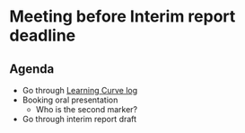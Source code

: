 
# Meeting before Interim report deadline

## Agenda

- Go through [Learning Curve log](Learning%20Curve%20log.md)
- Booking oral presentation
	- Who is the second marker?
- Go through interim report draft